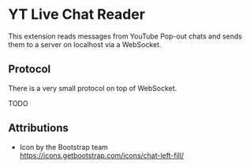 
# YT Live Chat Reader

This extension reads messages from YouTube Pop-out chats and sends them to a server on localhost via a WebSocket.

## Protocol

There is a very small protocol on top of WebSocket.

TODO

## Attributions

- Icon by the Bootstrap team  
  https://icons.getbootstrap.com/icons/chat-left-fill/

